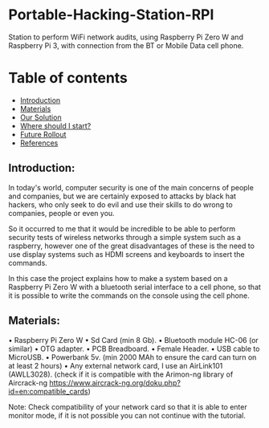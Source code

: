 # Portable-Hacking-Station-RPI
Station to perform WiFi network audits, using Raspberry Pi Zero W and Raspberry Pi 3, with connection from the BT or Mobile Data cell phone.

# Table of contents
* [Introduction](#introduction)
* [Materials](#materials)
* [Our Solution](#our-solution)
* [Where should I start?](#where-should-i-start)
* [Future Rollout](#future-rollout)
* [References](#references)

## Introduction:

In today's world, computer security is one of the main concerns of people and companies, but we are certainly exposed to attacks by black hat hackers, who only seek to do evil and use their skills to do wrong to companies, people or even you.

So it occurred to me that it would be incredible to be able to perform security tests of wireless networks through a simple system such as a raspberry, however one of the great disadvantages of these is the need to use display systems such as HDMI screens and keyboards to insert the commands.

In this case the project explains how to make a system based on a Raspberry Pi Zero W with a bluetooth serial interface to a cell phone, so that it is possible to write the commands on the console using the cell phone.

## Materials:

• Raspberry Pi Zero W
• Sd Card (min 8 Gb).
• Bluetooth module HC-06 (or similar)
• OTG adapter.
• PCB Breadboard.
• Female Header.
• USB cable to MicroUSB.
• Powerbank 5v.
(min 2000 MAh to ensure the card can turn on at least 2 hours)
• Any external network card, I use an AirLink101 (AWLL3028).
(check if it is compatible with the Arimon-ng library of Aircrack-ng https://www.aircrack-ng.org/doku.php?id=en:compatible_cards)

Note: Check compatibility of your network card so that it is able to enter monitor mode, if it is not possible you can not continue with the tutorial.


